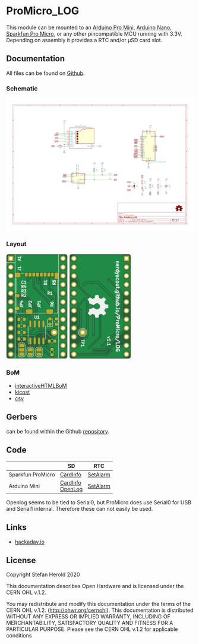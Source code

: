 # ProMicro_LOG
This module can be mounted to an [Arduino Pro Mini](https://www.sparkfun.com/products/11113), [Arduino Nano](https://store.arduino.cc/arduino-nano), [Sparkfun Pro Micro](https://www.sparkfun.com/products/12587), or any other pincompatible MCU running with 3.3V. Depending on assembly it provides a RTC and/or µSD card slot.


## Documentation
All files can be found on [Github](https://github.com/nerdyscout/ProMicro/tree/master/LOG).


### Schematic
[![ProMicro_LOG-Schematic](docs/ProMicro_LOG-Schematic.svg)](docs/ProMicro_LOG-Schematic.pdf)


### Layout
<a href="docs/ProMicro_LOG-Board_top.pdf"><img src="docs/img/ProMicro_LOG-Board_top.svg" alt="ProMicro_LOG-Board_top" width="33%"/></a>
<a href="docs/ProMicro_LOG-Board_bottom.pdf"><img src="docs/img/ProMicro_LOG-Board_bottom.svg" alt="ProMicro_LOG-Board_bottom" width="33%"/></a>


### BoM
  * [interactiveHTMLBoM](https://nerdyscout.github.io/ProMicro/LOG/docs/BOM/ProMicro_LOG.html)
  * [kicost](docs/BOM/ProMicro_LOG.xlsx)
  * [csv](docs/BOM/ProMicro_LOG.csv)


## Gerbers
can be found within the Github [repository](gerbers).


## Code
| | SD | RTC |
| --- | --- | --- |
| Sparkfun ProMicro | [CardInfo](examples/CardInfo/CardInfo.ino) | [SetAlarm](examples/SetAlarm/SetAlarm.ino) |
| Arduino Mini | [CardInfo](examples/CardInfo/CardInfo.ino)<br>[OpenLog](examples/OpenLog/OpenLog.ino) | [SetAlarm](examples/SetAlarm/SetAlarm.ino) |

Openlog seems to be tied to Serial0, but ProMicro does use Serial0 for USB and Serial1 internal. Therefore these can not easily be used.


## Links
  * [hackaday.io](https://hackaday.io/project/171898-promicro)


## License
Copyright Stefan Herold 2020

This documentation describes Open Hardware and is licensed under the CERN OHL v.1.2.

You may redistribute and modify this documentation under the terms of the CERN OHL v.1.2. (http://ohwr.org/cernohl). This documentation is distributed WITHOUT ANY EXPRESS OR IMPLIED WARRANTY, INCLUDING OF MERCHANTABILITY, SATISFACTORY QUALITY AND FITNESS FOR A PARTICULAR PURPOSE. Please see the CERN OHL v.1.2 for applicable conditions
